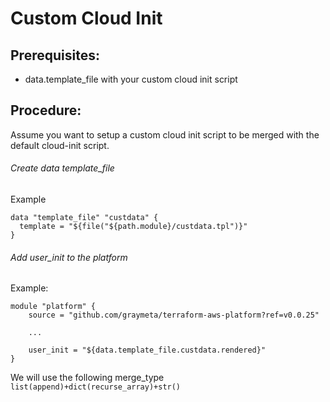 # Custom Cloud Init

## Prerequisites:

* data.template_file with your custom cloud init script


## Procedure:

Assume you want to setup a custom cloud init script to be merged with the default cloud-init script.

###### Create data template_file  
Example
```
data "template_file" "custdata" {
  template = "${file("${path.module}/custdata.tpl")}"
}
```

###### Add user_init to the platform
Example:
```
module "platform" {
    source = "github.com/graymeta/terraform-aws-platform?ref=v0.0.25"

    ...

    user_init = "${data.template_file.custdata.rendered}"
}
```

We will use the following merge_type   `list(append)+dict(recurse_array)+str()`
